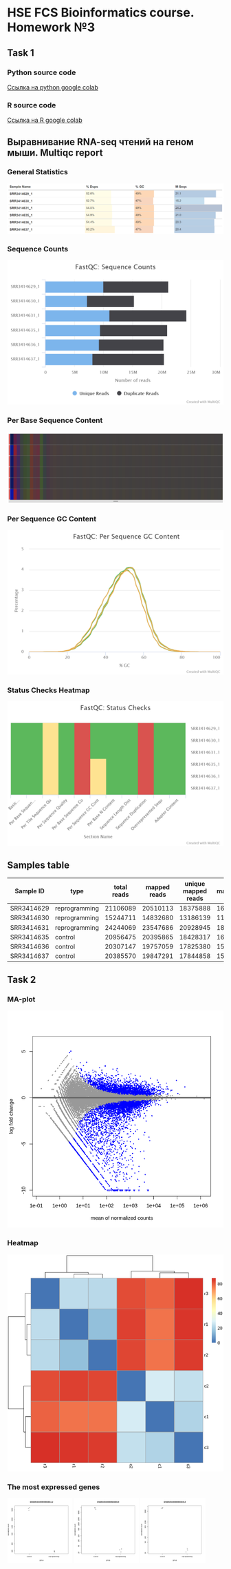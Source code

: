 # HSE FCS Bioinformatics course. Homework №3

## Task 1

### Python source code

[Ссылка на python google colab](https://colab.research.google.com/drive/1sTlq4VaQA009XDZWdhQgUb3McePNWlWz?usp=sharing)

### R source code

[Ссылка на R google colab](https://colab.research.google.com/drive/1poyFGIxAF2nbqBGTHzu-m2qCsvvBGUz4?usp=sharing)

## Выравнивание RNA-seq чтений на геном мыши. Multiqc report

### General Statistics

![general_statistics](https://github.com/t0pcup/hse21_hw3/blob/main/pics/general_statistics.png)

### Sequence Counts

![fastqc_sequence_counts](https://github.com/t0pcup/hse21_hw3/blob/main/pics/fastqc_sequence_counts.png)

### Per Base Sequence Content

![per_base_sequence_content](https://github.com/t0pcup/hse21_hw3/blob/main/pics/per_base_sequence_content.png)

### Per Sequence GC Content

![fastqc_per_sequence_gc_content](https://github.com/t0pcup/hse21_hw3/blob/main/pics/fastqc_per_sequence_gc_content.png)

### Status Checks Heatmap

![fastqc_status_check_heatmap](https://github.com/t0pcup/hse21_hw3/blob/main/pics/fastqc_status_check_heatmap.png)

## Samples table

Sample ID | type | total reads | mapped reads | unique mapped reads | matchings
--- | --- | --- | --- | --- | ---
SRR3414629 | reprogramming | 21106089 | 20510113 | 18375888 | 16049609
SRR3414630 | reprogramming | 15244711 | 14832680 | 13186139 | 11465324
SRR3414631 | reprogramming | 24244069 | 23547686 | 20928945 | 18408851
SRR3414635 | control | 20956475 | 20395865 | 18428317 | 16275997
SRR3414636 | control | 20307147 | 19757059 | 17825380 | 15757580
SRR3414637 | control | 20385570 | 19847291 | 17844858 | 15736978

## Task 2

### MA-plot

![MA](https://github.com/t0pcup/hse21_hw3/blob/main/pics/MA.png)

### Heatmap

![heatmap](https://github.com/t0pcup/hse21_hw3/blob/main/pics/heatmap.png)

### The most expressed genes

<div style="margin = auto;">
    <img alt="gene_1" src="https://github.com/t0pcup/hse21_hw3/blob/main/pics/gene_1.png" width="30%"></img>
    <img alt="gene_2" src="https://github.com/t0pcup/hse21_hw3/blob/main/pics/gene_2.png" width="30%"></img>
    <img alt="gene_3" src="https://github.com/t0pcup/hse21_hw3/blob/main/pics/gene_3.png" width="30%"></img>
</div>

